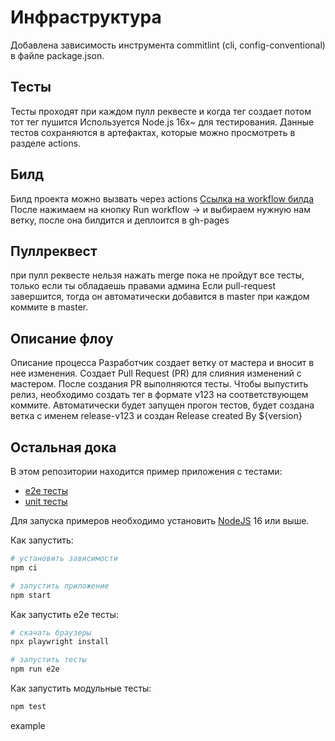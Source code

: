 # Инфраструктура 
Добавлена зависимость инструмента commitlint (cli, config-conventional) в файле package.json.
## Тесты
Тесты проходят при каждом пулл реквесте и когда тег создает потом тот тег пушится 
Используется Node.js 16x~ для тестирования.
Данные тестов сохраняются в артефактах, которые можно просмотреть в разделе actions.

## Билд 
Билд проекта можно вызвать через actions
[Ссылка на workflow билда](https://github.com/Beksultan2001/unit-demo-cra/actions/workflows/pages/pages-build-deployment) 
После нажимаем на кнопку Run workflow -> и выбираем нужную нам ветку, после она билдится и деплоится в gh-pages

## Пуллреквест

при пулл реквесте нельзя нажать merge пока не пройдут все тесты, только если ты обладаешь правами админа
Если pull-request завершится, тогда он автоматически добавится в master при каждом коммите в master.

## Описание флоу

Описание процесса
Разработчик создает ветку от мастера и вносит в нее изменения.
Создает Pull Request (PR) для слияния изменений с мастером.
После создания PR выполняются тесты.
Чтобы выпустить релиз, необходимо создать тег в формате v123 на соответствующем коммите.
Автоматически будет запущен прогон тестов, будет создана ветка с именем release-v123 и создан Release created By ${version}

## Остальная дока

В этом репозитории находится пример приложения с тестами:

- [e2e тесты](e2e/example.spec.ts)
- [unit тесты](src/example.test.tsx)

Для запуска примеров необходимо установить [NodeJS](https://nodejs.org/en/download/) 16 или выше.

Как запустить:

```sh
# установить зависимости
npm ci

# запустить приложение
npm start
```

Как запустить e2e тесты:

```sh
# скачать браузеры
npx playwright install

# запустить тесты
npm run e2e
```

Как запустить модульные тесты:

```sh
npm test
```
example